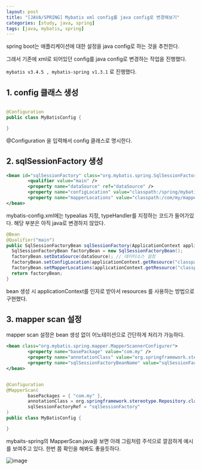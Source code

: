 ```yaml
---
layout: post
title: "[JAVA/SPRING] Mybatis xml config를 java config로 변경해보기"
categories: [study, java, spring]
tags: [java, mybatis, spring]
---
```



spring boot는 애플리케이션에 대한 설정을 java config로 하는 것을 추천한다.

그래서 기존에 xml로 되어있던 config를 java config로 변경하는 작업을 진행했다.

`mybatis v3.4.5 , mybatis-spring v1.3.1`  로 진행했다.



## 1. config 클래스 생성

```java

@Configuration
public class MyBatisConfig {

}
```

@Configuration 을 입력해서 config 클래스로 명시한다.




## 2. sqlSessionFactory 생성

```xml
<bean id="sqlSessionFactory" class="org.mybatis.spring.SqlSessionFactoryBean">
        <qualifier value="main" />
        <property name="dataSource" ref="dataSource" />        
        <property name="configLocation" value="classpath:/spring/mybatis-config.xml" />
        <property name="mapperLocations" value="classpath:/com/my/mappers/**.xml" />
</bean>
```
mybatis-config.xml에는 typealias 지정, typeHandler를 지정하는 코드가 들어가있다. 해당 부분은 아직 java로 변경하지 않았다.

```java
@Bean
@Qualifier("main")
public SqlSessionFactoryBean sqlSessionFactory(ApplicationContext applicationContext){
  SqlSessionFactoryBean factoryBean = new SqlSessionFactoryBean();
  factoryBean.setDataSource(dataSource); // 데이터소스 설정  
  factoryBean.setConfigLocation(applicationContext.getResource("classpath:/spring/mybatis-config.xml")); // typeAlias, typeHandler 설정
  factoryBean.setMapperLocations(applicationContext.getResource("classpath:/com/my/mappers/**.xml")); // xml mapper 위치 설정
  return factoryBean;
}
```

bean 생성 시 applicationContext를 인자로 받아서 resources 를 사용하는 방법으로 구현했다.



## 3. mapper scan 설정

mapper scan 설정은 bean 생성 없이 어노테이션으로 간단하게 처리가 가능하다.

```xml
<bean class="org.mybatis.spring.mapper.MapperScannerConfigurer">
		<property name="basePackage" value="com.my" />
		<property name="annotationClass" value="org.springframework.stereotype.Repository" />
		<property name="sqlSessionFactoryBeanName" value="sqlSessionFactory"/>
</bean>
```

```java

@Configuration
@MapperScan(
        basePackages = { "com.my" },
        annotationClass = org.springframework.stereotype.Repository.class,
        sqlSessionFactoryRef = "sqlSessionFactory"
)
public class MyBatisConfig {

}
```



mybaits-spring의 MapperScan.java을 보면 아래 그림처럼 주석으로 깔끔하게 예시를 보여주고 있다. 한번 쯤 확인을 해봐도 좋을듯하다.


![image](https://user-images.githubusercontent.com/29051992/134616478-a15953e6-698c-4d16-92be-ba147250e232.png)

